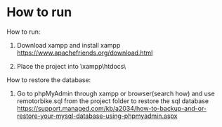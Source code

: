 # How to run

How to run:
1. Download xampp and install xampp
  https://www.apachefriends.org/download.html
  
2. Place the project into \xampp\htdocs\

How to restore the database:
1. Go to phpMyAdmin through xampp or browser(search how) and use remotorbike.sql from the project folder to restore the sql database
https://support.managed.com/kb/a2034/how-to-backup-and-or-restore-your-mysql-database-using-phpmyadmin.aspx
